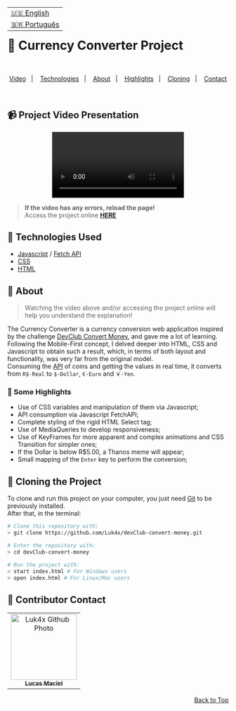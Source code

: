 <table align="right">
  <tr>
    <td>
      <a href="readme-en.md">🇺🇸 English</a>
    </td>
  </tr>
  <tr>
    <td>
      <a href="README.md">🇧🇷 Português</a>
    </td>
  </tr>
</table>
<br>

# 💱 Currency Converter Project

<br>
<p align="center">
  <a href="#-project-video-presentation">Video</a>&nbsp;&nbsp;&nbsp;|&nbsp;&nbsp;&nbsp;
  <a href="#-technologies-used">Technologies</a>&nbsp;&nbsp;&nbsp;|&nbsp;&nbsp;&nbsp;
  <a href="#-about">About</a>&nbsp;&nbsp;&nbsp;|&nbsp;&nbsp;&nbsp;
  <a href="#-some-highlights">Highlights</a>&nbsp;&nbsp;&nbsp;|&nbsp;&nbsp;&nbsp;
  <a href="#-cloning-the-project">Cloning</a>&nbsp;&nbsp;&nbsp;|&nbsp;&nbsp;&nbsp;
  <a href="#-contributor-contact">Contact</a>
</p>
<br>

## 📹 Project Video Presentation
<div align="center">
  <video src="https://user-images.githubusercontent.com/86276393/159162293-4ceb2d4f-4563-4671-8627-ec22142b1c35.mp4">
</div>
  
> **If the video has any errors, reload the page!**<br>
> Access the project online **[HERE](https://luk4x.github.io/devClub-convert-money/)**

## 🚀 Technologies Used

-   [Javascript](https://developer.mozilla.org/en-US/docs/Web/JavaScript) / [Fetch API](https://developer.mozilla.org/en-US/docs/Web/API/Fetch_API)
-   [CSS](https://developer.mozilla.org/en-US/docs/Web/CSS)
-   [HTML](https://developer.mozilla.org/en-US/docs/Web/HTML)

## 📝 About

> Watching the video above and/or accessing the project online will help you understand the explanation!

The Currency Converter is a currency conversion web application inspired by the challenge [DevClub Convert Money](https://www.figma.com/file/eg239o5MNJCj9asPPwzkrQ/CodeClub-Convert-Money?node-id=25%3A109), and gave me a lot of learning.<br>
Following the Mobile-First concept, I delved deeper into HTML, CSS and Javascript to obtain such a result, which, in terms of both layout and functionality, was very far from the original model.<br>
Consuming the [API](https://docs.awesomeapi.com.br/api-de-moedas) of coins and getting the values in real time, it converts from `R$-Real` to `$-Dollar`, `€-Euro` and `￥-Yen`.

### 📌 Some Highlights

- Use of CSS variables and manipulation of them via Javascript;
- API consumption via Javascript FetchAPI;
- Complete styling of the rigid HTML Select tag;
- Use of MediaQueries to develop responsiveness;
- Use of KeyFrames for more apparent and complex animations and CSS Transition for simpler ones;
- If the Dollar is below R$5.00, a Thanos meme will appear;
- Small mapping of the `Enter` key to perform the conversion;

## 📖 Cloning the Project

To clone and run this project on your computer, you just need [Git](https://git-scm.com/) to be previously installed.<br>
After that, in the terminal:

```bash
# Clone this repository with:
> git clone https://github.com/Luk4x/devClub-convert-money.git

# Enter the repository with:
> cd devClub-convert-money

# Run the project with:
> start index.html # For Windows users
> open index.html # For Linux/Mac users
```

## 🤝 Contributor Contact

<table>
  <tr>
    <td align="center">
      <a href="https://www.linkedin.com/in/lucasmacielf/">
        <img src="https://avatars.githubusercontent.com/Luk4x" width="150px;" alt="Luk4x Github Photo"/><br>
        <sub>
          <b>Lucas Maciel</b>
        </sub>
      </a>
    </td>
  </tr>
</table>

<p align="right">
  <a href="#-currency-converter-project">Back to Top</a>
</p>
